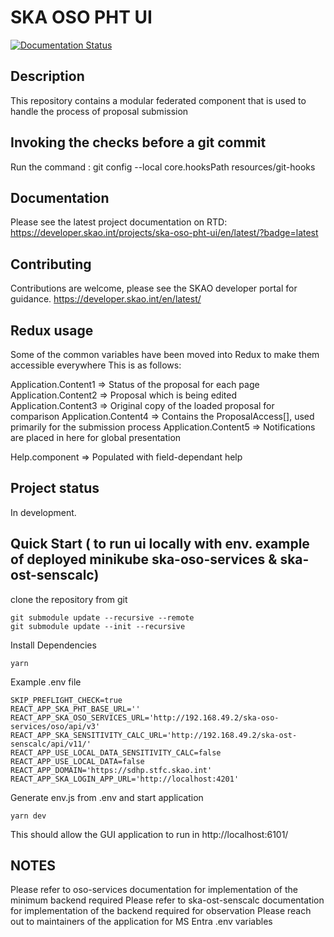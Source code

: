 # SKA OSO PHT UI

[![Documentation Status](https://readthedocs.org/projects/ska-oso-pht-ui/badge/?version=latest)](https://developer.skatelescope.org/projects/ska-oso-pht-ui/en/latest/?badge=latest)

## Description

This repository contains a modular federated component that is used to handle the process of proposal submission

## Invoking the checks before a git commit

Run the command : git config --local core.hooksPath resources/git-hooks

## Documentation

Please see the latest project documentation on RTD: https://developer.skao.int/projects/ska-oso-pht-ui/en/latest/?badge=latest

## Contributing

Contributions are welcome, please see the SKAO developer portal for guidance. https://developer.skao.int/en/latest/

## Redux usage

Some of the common variables have been moved into Redux to make them accessible everywhere
This is as follows:

Application.Content1 => Status of the proposal for each page
Application.Content2 => Proposal which is being edited
Application.Content3 => Original copy of the loaded proposal for comparison
Application.Content4 => Contains the ProposalAccess[], used primarily for the submission process
Application.Content5 => Notifications are placed in here for global presentation

Help.component => Populated with field-dependant help

## Project status

In development.

## Quick Start ( to run ui locally with env. example of deployed minikube ska-oso-services & ska-ost-senscalc)

clone the repository from git

```
git submodule update --recursive --remote
git submodule update --init --recursive
```

Install Dependencies

```
yarn
```

Example .env file

```
SKIP_PREFLIGHT_CHECK=true
REACT_APP_SKA_PHT_BASE_URL=''
REACT_APP_SKA_OSO_SERVICES_URL='http://192.168.49.2/ska-oso-services/oso/api/v3'
REACT_APP_SKA_SENSITIVITY_CALC_URL='http://192.168.49.2/ska-ost-senscalc/api/v11/'
REACT_APP_USE_LOCAL_DATA_SENSITIVITY_CALC=false
REACT_APP_USE_LOCAL_DATA=false
REACT_APP_DOMAIN='https://sdhp.stfc.skao.int'
REACT_APP_SKA_LOGIN_APP_URL='http://localhost:4201'
```

Generate env.js from .env and start application

```
yarn dev
```

This should allow the GUI application to run in http://localhost:6101/

## NOTES

Please refer to oso-services documentation for implementation of the minimum backend required
Please refer to ska-ost-senscalc documentation for implementation of the backend required for observation
Please reach out to maintainers of the application for MS Entra .env variables
